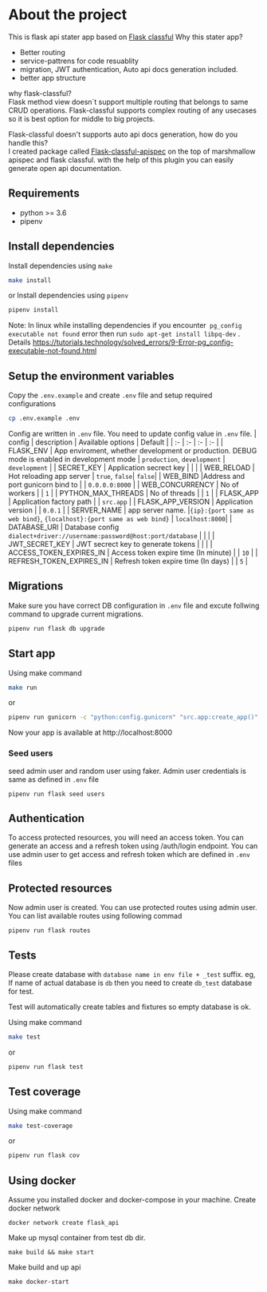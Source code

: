 # About the project
This is flask api stater app based on [Flask classful](https://flask-classful.teracy.org)
Why this stater app?  
- Better routing
- service-pattrens for code resuablity
- migration, JWT authentication, Auto api docs generation included.
- better app structure

why flask-classful?  
Flask method view doesn`t support multiple routing that belongs to same CRUD operations.
Flask-classful supports complex routing of any usecases so it is best option for middle to big projects.

Flask-classful doesn't supports auto api docs generation, how do you handle this?  
I created package called  [Flask-classful-apispec](https://github.com/dev-rijan/flask-classful-apispec) on the top of marshmallow apispec and flask classful.
with the help of this plugin you can easily generate open api documentation.



## Requirements

* python >= 3.6
* pipenv

## Install dependencies
 Install dependencies using `make`
```bash
make install
```
or Install dependencies using `pipenv`
```bash
pipenv install
```
Note:  In linux while installing dependencies if you encounter` pg_config executable not found` error then run
`sudo apt-get install libpq-dev` .
Details https://tutorials.technology/solved_errors/9-Error-pg_config-executable-not-found.html

## Setup the environment variables

Copy the `.env.example` and create `.env` file and setup required configurations

```bash
cp .env.example .env
```
Config are written in `.env` file. You need to update config value in `.env` file.
| config | description  | Available options | Default |
| :-  | :- | :- | :- |
| FLASK_ENV | App enviroment, whether development or production. DEBUG mode is enabled in development mode | `production`, `development` | `development` | 
| SECRET_KEY | Application secrect key | | |
| WEB_RELOAD | Hot reloading app server | `true`, `false`| `false`|
| WEB_BIND |Address and port gunicorn bind to | | `0.0.0.0:8000` |
| WEB_CONCURRENCY | No of workers | | `1` |
| PYTHON_MAX_THREADS | No of threads | | `1` |
| FLASK_APP | Application factory path | | `src.app` | 
| FLASK_APP_VERSION | Application version | | `0.0.1` | 
| SERVER_NAME | app server name. |`{ip}:{port same as web bind}`, `{localhost}:{port same as web bind}` | `localhost:8000`| 
| DATABASE_URI | Database config `dialect+driver://username:password@host:port/database` | |  | 
| JWT_SECRET_KEY | JWT secrect key to generate tokens | |  | 
| ACCESS_TOKEN_EXPIRES_IN | Access token expire time (In minute) | | `10` |
| REFRESH_TOKEN_EXPIRES_IN | Refresh token expire time (In days) | | `5` |





## Migrations
Make sure you have correct DB configuration in `.env` file and excute follwing command to upgrade current migrations.

```bash
pipenv run flask db upgrade
```

## Start app
 Using make command
```bash
make run
```
 or

 ```bash
pipenv run gunicorn -c "python:config.gunicorn" "src.app:create_app()"
```
Now your app is available at http://localhost:8000

### Seed users
seed admin user and random user using faker. Admin user credentials is same as defined in `.env` file
```
pipenv run flask seed users
```
## Authentication  
To access protected resources, you will need an access token.
You can generate an access and a refresh token using /auth/login endpoint. You can use admin user to get access and refresh token which are defined in `.env` files

## Protected resources

 Now admin user is created. You can use protected routes using admin user.
 You can list available routes using following commad
 ```
 pipenv run flask routes
 ```

## Tests
Please create database with `database name in env file + _test` suffix. eg, If name of actual database is `db`
then you need to create `db_test` database for test.

Test will automatically create tables and fixtures so empty database is ok.

Using make command
```bash
make test
```
 or

 ```bash
pipenv run flask test
```

## Test coverage
Using make command
```bash
make test-coverage
```
 or

 ```bash
pipenv run flask cov
```

## Using docker
Assume you installed docker and docker-compose in your machine.
Create docker network
```
docker network create flask_api
```

Make up mysql container from test db dir.
 ```
make build && make start
```
 Make build and up api
 ```
make docker-start
```
